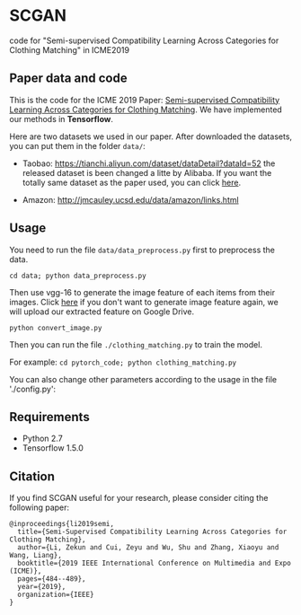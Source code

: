 # SCGAN
code for "Semi-supervised Compatibility Learning Across Categories for Clothing Matching" in ICME2019

## Paper data and code

This is the code for the ICME 2019 Paper: [Semi-supervised Compatibility Learning Across Categories for Clothing Matching](https://arxiv.org/pdf/1907.13304.pdf). We have implemented our methods in **Tensorflow**.

Here are two datasets we used in our paper. After downloaded the datasets, you can put them in the folder `data/`:

- Taobao: <https://tianchi.aliyun.com/dataset/dataDetail?dataId=52> the released dataset is been changed a litte by Alibaba. If you want the totally same dataset as the paper used, you can click [here](http://).

- Amazon: <http://jmcauley.ucsd.edu/data/amazon/links.html>

## Usage

You need to run the file  `data/data_preprocess.py` first to preprocess the data.

`cd data; python data_preprocess.py`

Then use vgg-16 to generate the image feature of each items from their images. Click [here]() if you don't want to generate image feature again, we will upload our extracted feature on Google Drive. 

`python convert_image.py`




Then you can run the file `./clothing_matching.py` to train the model.

For example: `cd pytorch_code; python clothing_matching.py`

You can also change other parameters according to the usage in the file './config.py':



## Requirements

- Python 2.7
- Tensorflow 1.5.0

## Citation
If you find SCGAN useful for your research, please consider citing the following paper:
```
@inproceedings{li2019semi,
  title={Semi-Supervised Compatibility Learning Across Categories for Clothing Matching},
  author={Li, Zekun and Cui, Zeyu and Wu, Shu and Zhang, Xiaoyu and Wang, Liang},
  booktitle={2019 IEEE International Conference on Multimedia and Expo (ICME)},
  pages={484--489},
  year={2019},
  organization={IEEE}
}
```

